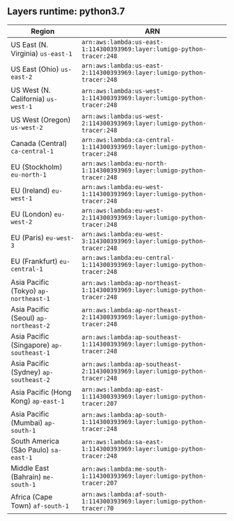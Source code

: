 Layers runtime: python3.7
----
| Region | ARN |
| --- | --- |
|US East (N. Virginia)  `us-east-1`|`arn:aws:lambda:us-east-1:114300393969:layer:lumigo-python-tracer:248`|
|US East (Ohio)  `us-east-2`|`arn:aws:lambda:us-east-2:114300393969:layer:lumigo-python-tracer:248`|
|US West (N. California)  `us-west-1`|`arn:aws:lambda:us-west-1:114300393969:layer:lumigo-python-tracer:248`|
|US West (Oregon)  `us-west-2`|`arn:aws:lambda:us-west-2:114300393969:layer:lumigo-python-tracer:248`|
|Canada (Central)  `ca-central-1`|`arn:aws:lambda:ca-central-1:114300393969:layer:lumigo-python-tracer:248`|
|EU (Stockholm)  `eu-north-1`|`arn:aws:lambda:eu-north-1:114300393969:layer:lumigo-python-tracer:248`|
|EU (Ireland)  `eu-west-1`|`arn:aws:lambda:eu-west-1:114300393969:layer:lumigo-python-tracer:248`|
|EU (London)  `eu-west-2`|`arn:aws:lambda:eu-west-2:114300393969:layer:lumigo-python-tracer:248`|
|EU (Paris)  `eu-west-3`|`arn:aws:lambda:eu-west-3:114300393969:layer:lumigo-python-tracer:248`|
|EU (Frankfurt)  `eu-central-1`|`arn:aws:lambda:eu-central-1:114300393969:layer:lumigo-python-tracer:248`|
|Asia Pacific (Tokyo)  `ap-northeast-1`|`arn:aws:lambda:ap-northeast-1:114300393969:layer:lumigo-python-tracer:248`|
|Asia Pacific (Seoul)  `ap-northeast-2`|`arn:aws:lambda:ap-northeast-2:114300393969:layer:lumigo-python-tracer:248`|
|Asia Pacific (Singapore)  `ap-southeast-1`|`arn:aws:lambda:ap-southeast-1:114300393969:layer:lumigo-python-tracer:248`|
|Asia Pacific (Sydney)  `ap-southeast-2`|`arn:aws:lambda:ap-southeast-2:114300393969:layer:lumigo-python-tracer:248`|
|Asia Pacific (Hong Kong)  `ap-east-1`|`arn:aws:lambda:ap-east-1:114300393969:layer:lumigo-python-tracer:207`|
|Asia Pacific (Mumbai)  `ap-south-1`|`arn:aws:lambda:ap-south-1:114300393969:layer:lumigo-python-tracer:248`|
|South America (São Paulo)  `sa-east-1`|`arn:aws:lambda:sa-east-1:114300393969:layer:lumigo-python-tracer:248`|
|Middle East (Bahrain)  `me-south-1`|`arn:aws:lambda:me-south-1:114300393969:layer:lumigo-python-tracer:207`|
|Africa (Cape Town)  `af-south-1`|`arn:aws:lambda:af-south-1:114300393969:layer:lumigo-python-tracer:70`|
